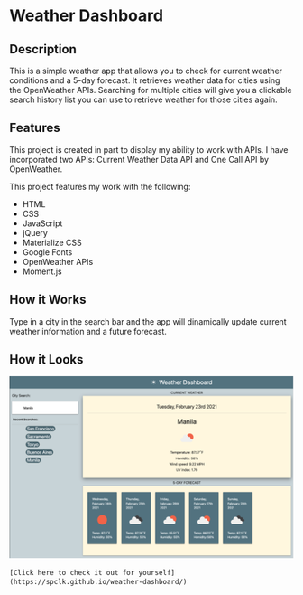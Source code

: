 # Weather Dashboard


## Description

This is a simple weather app that allows you to check for current weather conditions and a 5-day forecast. It retrieves weather data for cities using the OpenWeather APIs. Searching for multiple cities will give you a clickable search history list you can use to retrieve weather for those cities again.

## Features

This project is created in part to display my ability to work with APIs. I have incorporated two APIs: Current Weather Data API and One Call API by OpenWeather. 

This project features my work with the following:

* HTML
* CSS
* JavaScript
* jQuery
* Materialize CSS
* Google Fonts
* OpenWeather APIs
* Moment.js

## How it Works
Type in a city in the search bar and the app will dinamically update current weather information and a future forecast.

## How it Looks

![screenshot](screenshot.png)
```
[Click here to check it out for yourself](https://spclk.github.io/weather-dashboard/)